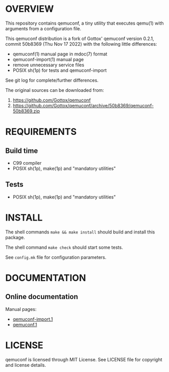 OVERVIEW
========

This repository contains qemuconf, a tiny utility that executes
qemu(1) with arguments from a configuration file.

This qemuconf distribution is a fork of Gottox' qemuconf version
0.2.1, commit 50b8369 (Thu Nov 17 2022) with the following little
differences:
  * qemuconf(1) manual page in mdoc(7) format
  * qemuconf-import(1) manual page
  * remove unnecessary service files
  * POSIX sh(1p) for tests and qemuconf-import

See git log for complete/further differences.

The original sources can be downloaded from:
  1. https://github.com/Gottox/qemuconf
  2. https://github.com/Gottox/qemuconf/archive/50b8369/qemuconf-50b8369.zip


REQUIREMENTS
============

Build time
----------
  * C99 compiler
  * POSIX sh(1p), make(1p) and "mandatory utilities"

Tests
-----
  * POSIX sh(1p), make(1p) and "mandatory utilities"


INSTALL
=======

The shell commands `make && make install` should build and install
this package.

The shell command `make check` should start some tests.

See `config.mk` file for configuration parameters.


DOCUMENTATION
=============

Online documentation
--------------------

Manual pages:
- [qemuconf-import.1](https://zeppe-lin.github.io/qemuconf-import.1.html)
- [qemuconf.1](https://zeppe-lin.github.io/qemuconf.1.html)


LICENSE
=======

qemuconf is licensed through MIT License.
See LICENSE file for copyright and license details.
